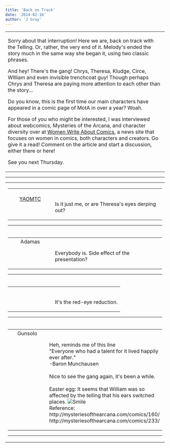 ```yaml
---
title: 'Back on Track'
date: '2014-02-16'
author: 'J Gray'
---
```


<div>
<!-- Main content here -->
<table border="0" class="post"><tbody><tr><td>
   
   <div class="post_body">
       <p>Sorry about that interruption! Here we are, back on track with the Telling. Or, rather, the very end of it. Melody's ended the story much in the same way she began it, using two classic phrases.</p><p>And hey! There's the gang! Chrys, Theresa, Kludge, Circe, WIlliam and even invisible trenchcoat guy! Though perhaps Chrys and Theresa are paying more attention to each other than the story...</p><p>Do you know, this is the first time our main characters have appeared in a comic page of MotA in over a year? Woah.</p><p>For those of you who might be interested, I was interviewed about webcomics, Mysteries of the Arcana, and character diversity over at <a href="http://womenwriteaboutcomics.com/2014/02/14/mysteries-of-the-arcana-an-interview-with-j-gray/" target="_blank">Women Write About Comics</a>, a news site that focuses on women in comics, both characters and creators. Go give it a read! Comment on the article and start a discussion, either there or here!</p><p>See you next Thursday.</p>
   </div>
   </td></tr>
   </tbody></table><hr><table style="width:100%; border:0;" class="comment_table"><tbody><tr><td width="100%"><a name=""> </a><div style="width:100%;" class="comment"><table border="0" width="100%"><tbody><tr><td align="center" valign="top" width="125">
<span class="comment_title"><center><br><a href="http://yaomtc.tumblr.com/" target="_blank">YAOMTC</a><br></center><a name="1249">&nbsp;</a></span><br>
<center><img src="https://www.gravatar.com/avatar.php?gravatar_id=2ec98a4b758fe10cc59932837bcf845f&amp;default=http%3A%2F%2Fmysteriesofthearcana.com%2Ftemplates%2Fmain%2Fimages%2Favatar.gif&amp;size=80&amp;rating=g" border="0" alt=""></center>
</td>
<td valign="top">


<p class="comment_text"> </p><p class="comment_text"><br> Is it just me, or are Theresa's eyes derping out?</p>
 

</td></tr></tbody></table>
<hr></div></td></tr><tr><td width="100%"><a name=""> </a><div style="width:100%;" class="comment"><table border="0" width="100%"><tbody><tr><td align="center" valign="top" width="125">
<span class="comment_title"><center>Adamas<br></center><a name="1250">&nbsp;</a></span><br>
<center><img src="https://www.gravatar.com/avatar.php?gravatar_id=63b5da7dbecbf4a2fac891b8f15ccbc4&amp;default=http%3A%2F%2Fmysteriesofthearcana.com%2Ftemplates%2Fmain%2Fimages%2Favatar.gif&amp;size=80&amp;rating=g" border="0" alt=""></center>
</td>
<td valign="top">


<p class="comment_text"> </p><p class="comment_text"><br> Everybody is. Side effect of the presentation?<br></p>
 

</td></tr></tbody></table>
<hr></div></td></tr><tr><td width="100%"><a name=""> </a><div style="width:100%;" class="comment"><table border="0" width="100%"><tbody><tr><td align="center" valign="top" width="125">
<span class="comment_title"><center><br></center><a name="1251">&nbsp;</a></span><br>
<center><img src="/image.php?type=ava&amp;i=spacer.gif" border="0" alt=""></center>
</td>
<td valign="top">


<p class="comment_text"> </p><p class="comment_text"><br> It's the red-eye reduction.</p>
 

</td></tr></tbody></table>
<hr></div></td></tr><tr><td width="100%"><a name=""> </a><div style="width:100%;" class="comment"><table border="0" width="100%"><tbody><tr><td align="center" valign="top" width="125">
<span class="comment_title"><center>Gunsolo<br></center><a name="1252">&nbsp;</a></span><br>
<center><img src="https://www.gravatar.com/avatar.php?gravatar_id=a94f16ab08c7abb74820e668722a5ffc&amp;default=http%3A%2F%2Fmysteriesofthearcana.com%2Ftemplates%2Fmain%2Fimages%2Favatar.gif&amp;size=80&amp;rating=g" border="0" alt=""></center>
</td>
<td valign="top">


<p class="comment_text"> </p><p class="comment_text"><br> Heh, reminds me of this line<br>"Everyone who had a talent for it lived happily ever after."<br>-Baron Munchausen<br><br>Nice to see the gang again, it's been a while.<br><br>Easter egg: It seems that William was so affected by the telling that his ears switched places. <img src="/smilies/smile.gif" alt="Smile" border="0"><br>Reference: <br>http://mysteriesofthearcana.com/comics/160/<br>http://mysteriesofthearcana.com/comics/233/<br></p>
 

</td></tr></tbody></table>
<hr></div></td></tr></tbody></table>
<!-- End main content -->
              </div>
